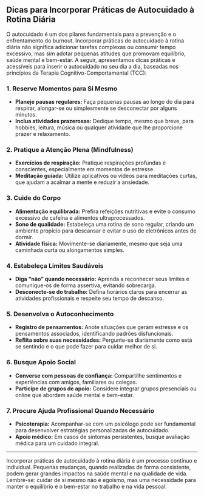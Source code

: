 
## Dicas para Incorporar Práticas de Autocuidado à Rotina Diária

O autocuidado é um dos pilares fundamentais para a prevenção e o enfrentamento do burnout. Incorporar práticas de autocuidado à rotina diária não significa adicionar tarefas complexas ou consumir tempo excessivo, mas sim adotar pequenas atitudes que promovam equilíbrio, saúde mental e bem-estar. A seguir, apresentamos dicas práticas e acessíveis para inserir o autocuidado no seu dia a dia, baseadas nos princípios da Terapia Cognitivo-Comportamental (TCC):

### 1. **Reserve Momentos para Si Mesmo**

- **Planeje pausas regulares:** Faça pequenas pausas ao longo do dia para respirar, alongar-se ou simplesmente se desconectar por alguns minutos.
- **Inclua atividades prazerosas:** Dedique tempo, mesmo que breve, para hobbies, leitura, música ou qualquer atividade que lhe proporcione prazer e relaxamento.

### 2. **Pratique a Atenção Plena (Mindfulness)**

- **Exercícios de respiração:** Pratique respirações profundas e conscientes, especialmente em momentos de estresse.
- **Meditação guiada:** Utilize aplicativos ou vídeos para meditações curtas, que ajudam a acalmar a mente e reduzir a ansiedade.

### 3. **Cuide do Corpo**

- **Alimentação equilibrada:** Prefira refeições nutritivas e evite o consumo excessivo de cafeína e alimentos ultraprocessados.
- **Sono de qualidade:** Estabeleça uma rotina de sono regular, criando um ambiente propício para descansar e evitar o uso de eletrônicos antes de dormir.
- **Atividade física:** Movimente-se diariamente, mesmo que seja uma caminhada curta ou alongamentos simples.

### 4. **Estabeleça Limites Saudáveis**

- **Diga “não” quando necessário:** Aprenda a reconhecer seus limites e comunique-os de forma assertiva, evitando sobrecarga.
- **Desconecte-se do trabalho:** Defina horários claros para encerrar as atividades profissionais e respeite seu tempo de descanso.

### 5. **Desenvolva o Autoconhecimento**

- **Registro de pensamentos:** Anote situações que geram estresse e os pensamentos associados, identificando padrões disfuncionais.
- **Reflita sobre suas necessidades:** Pergunte-se diariamente como está se sentindo e o que pode fazer para cuidar melhor de si.

### 6. **Busque Apoio Social**

- **Converse com pessoas de confiança:** Compartilhe sentimentos e experiências com amigos, familiares ou colegas.
- **Participe de grupos de apoio:** Considere integrar grupos presenciais ou online que abordem saúde mental e bem-estar.

### 7. **Procure Ajuda Profissional Quando Necessário**

- **Psicoterapia:** Acompanhar-se com um psicólogo pode ser fundamental para desenvolver estratégias personalizadas de autocuidado.
- **Apoio médico:** Em casos de sintomas persistentes, busque avaliação médica para um cuidado integral.

---

Incorporar práticas de autocuidado à rotina diária é um processo contínuo e individual. Pequenas mudanças, quando realizadas de forma consistente, podem gerar grandes impactos na saúde mental e na qualidade de vida. Lembre-se: cuidar de si mesmo não é egoísmo, mas uma necessidade para manter o equilíbrio e o bem-estar no trabalho e na vida pessoal.
```
